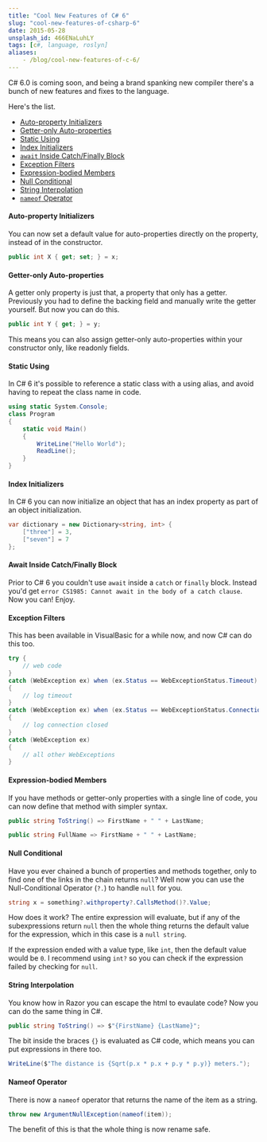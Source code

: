 ```yaml
---
title: "Cool New Features of C# 6"
slug: "cool-new-features-of-csharp-6"
date: 2015-05-28
unsplash_id: 466ENaLuhLY
tags: [c#, language, roslyn]
aliases:
    - /blog/cool-new-features-of-c-6/
---
```


<p class="lead">C# 6.0 is coming soon, and being a brand spanking new compiler there's a bunch of new features and fixes to the language.</p>

Here's the list.

- <a href="#autopropinit">Auto-property Initializers</a>
- <a href="#getteronlyprop">Getter-only Auto-properties</a>
- <a href="#staticusing">Static Using</a>
- <a href="#indexinit">Index Initializers</a>
- <a href="#catchawait">`await` Inside Catch/Finally Block</a>
- <a href="#exceptionfilters">Exception Filters</a>
- <a href="#expressionbodies">Expression-bodied Members</a>
- <a href="#nullconditional">Null Conditional</a>
- <a href="#stringinterpolation">String Interpolation</a>
- <a href="#nameof">`nameof` Operator</a>

#### <a id="autopropinit">Auto-property Initializers</a>

You can now set a default value for auto-properties directly on the property, instead of in the constructor.

```csharp
public int X { get; set; } = x;
```

#### <a id="getteronlyprop">Getter-only Auto-properties</a>

A getter only property is just that, a property that only has a getter. Previously you had to define the backing field and manually write the getter yourself. But now you can do this.

```csharp
public int Y { get; } = y;
```

This means you can also assign getter-only auto-properties within your constructor only, like readonly fields.

#### <a id="staticusing">Static Using</a>

In C# 6 it's possible to reference a static class with a using alias, and avoid having to repeat the class name in code.

```csharp
using static System.Console;
class Program
{
	static void Main()
	{
		WriteLine("Hello World");
		ReadLine();
	}
}
```

#### <a id="indexinit">Index Initializers</a>

In C# 6 you can now initialize an object that has an index property as part of an object initialization.

```csharp
var dictionary = new Dictionary<string, int> {
	["three"] = 3,
	["seven"] = 7
};
```

#### <a id="catchawait">Await Inside Catch/Finally Block</a>

Prior to C# 6 you couldn't use `await` inside a `catch` or `finally` block. Instead you'd get `error CS1985: Cannot await in the body of a catch clause`. Now you can! Enjoy.

#### <a id="exceptionfilters">Exception Filters</a>

This has been available in VisualBasic for a while now, and now C# can do this too.

```csharp
try {
	// web code
}
catch (WebException ex) when (ex.Status == WebExceptionStatus.Timeout)
{
	// log timeout
}
catch (WebException ex) when (ex.Status == WebExceptionStatus.ConnectionClosed)
{
	// log connection closed
}
catch (WebException ex)
{
	// all other WebExceptions
}
```

#### <a id="expressionbodies">Expression-bodied Members</a>

If you have methods or getter-only properties with a single line of code, you can now define that method with simpler syntax.

```csharp
public string ToString() => FirstName + " " + LastName;

public string FullName => FirstName + " " + LastName;
```

#### <a id="nullconditional">Null Conditional</a>

Have you ever chained a bunch of properties and methods together, only to find one of the links in the chain returns `null`? Well now you can use the Null-Conditional Operator (`?.`) to handle `null` for you.

```csharp
string x = something?.withproperty?.CallsMethod()?.Value;
```

How does it work? The entire expression will evaluate, but if any of the subexpressions return `null` then the whole thing returns the default value for the expression, which in this case is a `null string`.

If the expression ended with a value type, like `int`, then the default value would be `0`. I recommend using `int?` so you can check if the expression failed by checking for `null`.

#### <a id="stringinterpolation">String Interpolation</a>

You know how in Razor you can escape the html to evaulate code? Now you can do the same thing in C#.

```csharp
public string ToString() => $"{FirstName} {LastName}";
```

The bit inside the braces `{}` is evaluated as C# code, which means you can put expressions in there too.

```csharp
WriteLine($"The distance is {Sqrt(p.x * p.x + p.y * p.y)} meters.");
```

#### <a id="nameof">Nameof Operator</a>

There is now a `nameof` operator that returns the name of the item as a string.

```csharp
throw new ArgumentNullException(nameof(item));
```

The benefit of this is that the whole thing is now rename safe.

